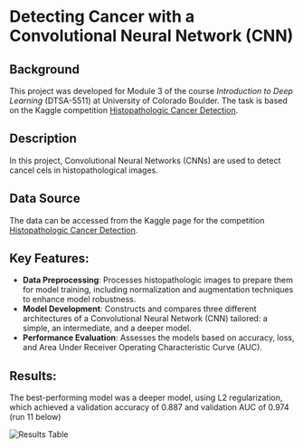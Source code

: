 # Detecting Cancer with a Convolutional Neural Network (CNN)

## Background
This project was developed for Module 3 of the course *Introduction to Deep Learning* (DTSA-5511) at University of Colorado Boulder. The task is based on the Kaggle competition [Histopathologic Cancer Detection](https://www.kaggle.com/competitions/histopathologic-cancer-detection).

## Description
In this project, Convolutional Neural Networks (CNNs) are used to detect cancel cels in histopathological images. 

## Data Source
The data can be accessed from the Kaggle page for the competition [Histopathologic Cancer Detection](https://www.kaggle.com/competitions/histopathologic-cancer-detection/data).

## Key Features:
* **Data Preprocessing**: Processes histopathologic images to prepare them for model training, including normalization and augmentation techniques to enhance model robustness.
* **Model Development**: Constructs and compares three different architectures of a Convolutional Neural Network (CNN) tailored: a simple, an intermediate, and a deeper model.
* **Performance Evaluation**: Assesses the models based on accuracy, loss, and Area Under Receiver Operating Characteristic Curve (AUC).

## Results:
The best-performing model was a deeper model, using L2 regularization, which achieved a validation accuracy of 0.887 and validation AUC of 0.974 (run 11 below)

![Results Table](https://github.com/user-attachments/assets/c39c8ad9-a167-4f3b-99f0-5752366cc280)

